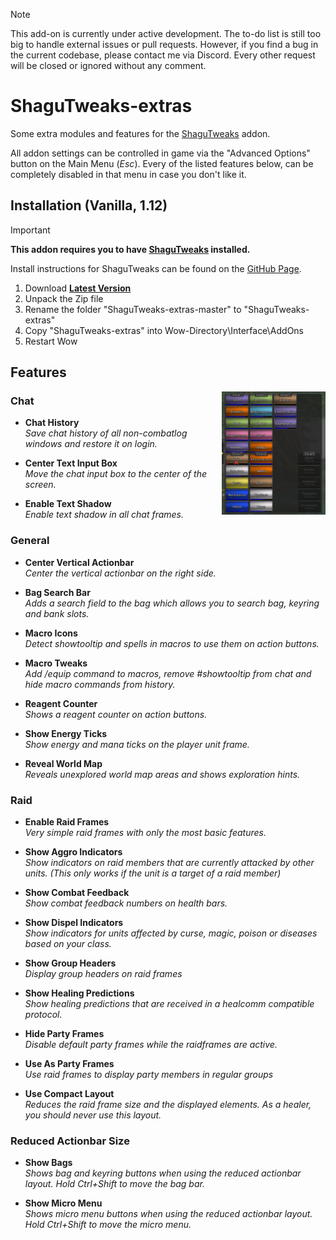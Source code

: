 > [!NOTE]  
> This add-on is currently under active development.
> The to-do list is still too big to handle external issues or pull requests.
> However, if you find a bug in the current codebase, please contact me via Discord.
> Every other request will be closed or ignored without any comment.

# ShaguTweaks-extras

Some extra modules and features for the [ShaguTweaks](https://github.com/shagu/ShaguTweaks) addon.

All addon settings can be controlled in game via the "Advanced Options" button on the Main Menu (*Esc*).
Every of the listed features below, can be completely disabled in that menu in case you don't like it.


## Installation (Vanilla, 1.12)

> [!IMPORTANT]
>
> **This addon requires you to have [ShaguTweaks](https://github.com/shagu/ShaguTweaks) installed.**
>
> Install instructions for ShaguTweaks can be found on the [GitHub Page](https://github.com/shagu/ShaguTweaks).

1. Download **[Latest Version](https://github.com/shagu/ShaguTweaks-extras/archive/master.zip)**
2. Unpack the Zip file
3. Rename the folder "ShaguTweaks-extras-master" to "ShaguTweaks-extras"
4. Copy "ShaguTweaks-extras" into Wow-Directory\Interface\AddOns
5. Restart Wow


## Features
<img src="screenshots/raid.jpg" float="right" align="right" width="33%">

### Chat

- **Chat History**  
  *Save chat history of all non-combatlog windows and restore it on login.*

- **Center Text Input Box**  
  *Move the chat input box to the center of the screen.*

- **Enable Text Shadow**  
  *Enable text shadow in all chat frames.*


### General

- **Center Vertical Actionbar**  
  *Center the vertical actionbar on the right side.*

- **Bag Search Bar**  
  *Adds a search field to the bag which allows you to search bag, keyring and bank slots.*

- **Macro Icons**  
  *Detect showtooltip and spells in macros to use them on action buttons.*

- **Macro Tweaks**  
  *Add /equip command to macros, remove #showtooltip from chat and hide macro commands from history.*

- **Reagent Counter**  
  *Shows a reagent counter on action buttons.*

- **Show Energy Ticks**  
  *Show energy and mana ticks on the player unit frame.*

- **Reveal World Map**  
  *Reveals unexplored world map areas and shows exploration hints.*


### Raid

- **Enable Raid Frames**  
  *Very simple raid frames with only the most basic features.*

- **Show Aggro Indicators**  
  *Show indicators on raid members that are currently attacked by other units. (This only works if the unit is a target of a raid member)*

- **Show Combat Feedback**  
  *Show combat feedback numbers on health bars.*

- **Show Dispel Indicators**  
  *Show indicators for units affected by curse, magic, poison or diseases based on your class.*

- **Show Group Headers**  
  *Display group headers on raid frames*

- **Show Healing Predictions**  
  *Show healing predictions that are received in a healcomm compatible protocol.*

- **Hide Party Frames**  
  *Disable default party frames while the raidframes are active.*

- **Use As Party Frames**  
  *Use raid frames to display party members in regular groups*

- **Use Compact Layout**  
  *Reduces the raid frame size and the displayed elements. As a healer, you should never use this layout.*


### Reduced Actionbar Size

- **Show Bags**  
  *Shows bag and keyring buttons when using the reduced actionbar layout. Hold Ctrl+Shift to move the bag bar.*

- **Show Micro Menu**  
  *Shows micro menu buttons when using the reduced actionbar layout. Hold Ctrl+Shift to move the micro menu.*

